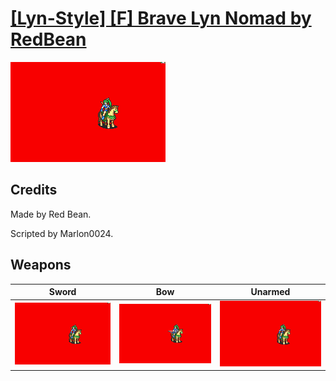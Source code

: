# [\[Lyn-Style\] \[F\] Brave Lyn Nomad by RedBean](./)
 

<img src="./1.%20Sword/Sword_000.png" alt="[Lyn-Style] [F] Brave Lyn Nomad by RedBean standing" />

## Credits

Made by Red Bean. 

Scripted by Marlon0024.

## Weapons
 

|Sword |Bow |Unarmed |
|  :---: | :---: | :---: |
| <img alt="Sword animation" src="./1.%20Sword/Sword.gif" /> | <img alt="Bow animation" src="./5.%20Bow/Bow.gif" /> | <img alt="Unarmed animation" src="./8.%20Unarmed/Unarmed.gif" /> |
